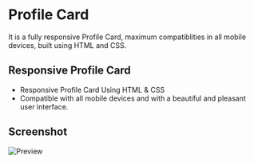 
# Profile Card

It is a fully responsive Profile Card, maximum compatiblities in all mobile devices, built using HTML and CSS.


## Responsive Profile Card 

- Responsive Profile Card Using HTML & CSS
- Compatible with all mobile devices and with a beautiful and pleasant user interface.


## Screenshot
![Preview](https://github.com/MdUmair25/Responsive-Profile-Card/assets/102530951/963dc776-b27c-4de5-a5e1-bdc46322c341)


